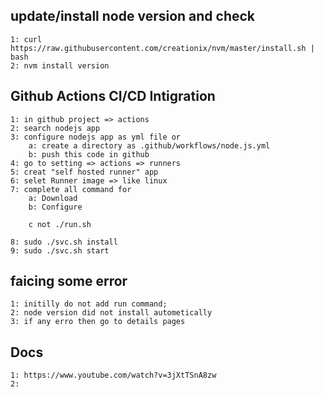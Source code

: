## update/install node version and check 

    1: curl https://raw.githubusercontent.com/creationix/nvm/master/install.sh | bash
    2: nvm install version



## Github Actions CI/CD Intigration 

    1: in github project => actions
    2: search nodejs app
    3: configure nodejs app as yml file or
        a: create a directory as .github/workflows/node.js.yml
        b: push this code in github
    4: go to setting => actions => runners
    5: creat "self hosted runner" app
    6: selet Runner image => like linux
    7: complete all command for 
        a: Download
        b: Configure

        c not ./run.sh

    8: sudo ./svc.sh install
    9: sudo ./svc.sh start

## faicing some error
    1: initilly do not add run command;
    2: node version did not install autometically
    3: if any erro then go to details pages

## Docs
    1: https://www.youtube.com/watch?v=3jXtTSnA8zw
    2: 